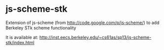 js-scheme-stk
=============

Extension of js-scheme (from http://code.google.com/p/js-scheme/) to add Berkeley STk scheme functionality

It is available at:
http://inst.eecs.berkeley.edu/~cs61as/sp13/js-scheme-stk/index.html
